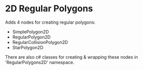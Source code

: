# 2D Regular Polygons
Adds 4 nodes for creating regular polygons:
- SimplePolygon2D
- RegularPolygon2D
- RegularCollisionPolygon2D
- StarPolygon2D

There are also c# classes for creating & wrapping these nodes in 'RegularPolygons2D' namespace.
